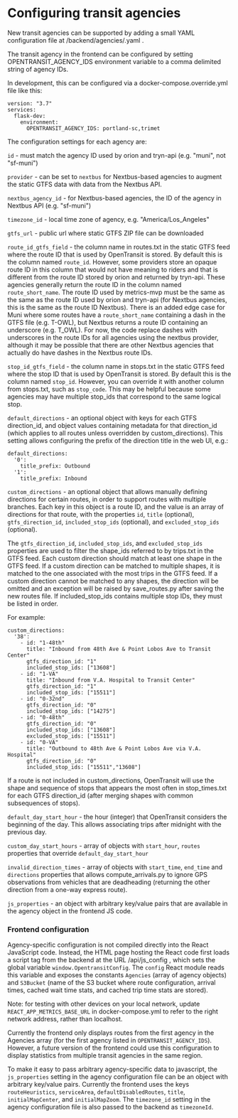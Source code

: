 # Configuring transit agencies

New transit agencies can be supported by adding a small YAML configuration file at /backend/agencies/<agency-id>.yaml .

The transit agency in the frontend can be configured by setting OPENTRANSIT_AGENCY_IDS environment variable to a comma delimited string of agency IDs.

In development, this can be configured via a docker-compose.override.yml file like this:

```
version: "3.7"
services:
  flask-dev:
    environment:
      OPENTRANSIT_AGENCY_IDS: portland-sc,trimet
```

The configuration settings for each agency are:

`id` - must match the agency ID used by orion and tryn-api (e.g. "muni", not "sf-muni")

`provider` - can be set to `nextbus` for Nextbus-based agencies to augment the static GTFS data with data from the Nextbus API.

`nextbus_agency_id` - for Nextbus-based agencies, the ID of the agency in Nextbus API (e.g. "sf-muni")

`timezone_id` - local time zone of agency, e.g. "America/Los_Angeles"

`gtfs_url` - public url where static GTFS ZIP file can be downloaded

`route_id_gtfs_field` - the column name in routes.txt in the static GTFS feed where the route ID that is used by OpenTransit is stored. By default this is the column named `route_id`. However, some providers store an opaque route ID in this column that would not have meaning to riders and that is different from the route ID stored by orion and returned by tryn-api. These agencies generally return the route ID in the column named `route_short_name`. The route ID used by metrics-mvp must be the same as the same as the route ID used by orion and tryn-api (for Nextbus agencies, this is the same as the route ID Nextbus). There is an added edge case for Muni where some routes have a `route_short_name` containing a dash in the GTFS file (e.g. T-OWL), but Nextbus returns a route ID containing an underscore (e.g. T_OWL). For now, the code replace dashes with underscores in the route IDs for all agencies using the nextbus provider, although it may be possible that there are other Nextbus agencies that actually do have dashes in the Nextbus route IDs.

`stop_id_gtfs_field` - the column name in stops.txt in the static GTFS feed where the stop ID that is used by OpenTransit is stored. By default this is the column named `stop_id`. However, you can override it with another column from stops.txt, such as `stop_code`. This may be helpful because some agencies may have multiple stop_ids that correspond to the same logical stop.

`default_directions` - an optional object with keys for each GTFS direction_id, and object values containing metadata for that direction_id (which applies to all routes unless overridden by custom_directions). This setting allows configuring the prefix of the direction title in the web UI, e.g.:
```
default_directions:
  '0':
    title_prefix: Outbound
  '1':
    title_prefix: Inbound
```

`custom_directions` - an optional object that allows manually defining directions for certain routes, in order to support routes with multiple branches. Each key in this object is a route ID, and the value is an array of directions for that route, with the properties `id`, `title` (optional), `gtfs_direction_id`, `included_stop_ids` (optional), and `excluded_stop_ids` (optional).

The `gtfs_direction_id`, `included_stop_ids`, and `excluded_stop_ids` properties are used to filter the shape_ids referred to by trips.txt in the GTFS feed. Each custom direction should match at least one shape in the GTFS feed. If a custom direction can be matched to multiple shapes, it is matched to the one associated with the most trips in the GTFS feed. If a custom direction cannot be matched to any shapes, the direction will be omitted and an exception will be raised by save_routes.py after saving the new routes file. If included_stop_ids contains multiple stop IDs, they must be listed in order.

For example:

```
custom_directions:
  '38':
    - id: "1-48th"
      title: "Inbound from 48th Ave & Point Lobos Ave to Transit Center"
      gtfs_direction_id: "1"
      included_stop_ids: ["13608"]
    - id: "1-VA"
      title: "Inbound from V.A. Hospital to Transit Center"
      gtfs_direction_id: "1"
      included_stop_ids: ["15511"]
    - id: "0-32nd"
      gtfs_direction_id: "0"
      included_stop_ids: ["14275"]
    - id: "0-48th"
      gtfs_direction_id: "0"
      included_stop_ids: ["13608"]
      excluded_stop_ids: ["15511"]
    - id: "0-VA"
      title: "Outbound to 48th Ave & Point Lobos Ave via V.A. Hospital"
      gtfs_direction_id: "0"
      included_stop_ids: ["15511","13608"]
```

If a route is not included in custom_directions, OpenTransit will use the shape and sequence of stops that appears the most often in stop_times.txt for each GTFS direction_id (after merging shapes with common subsequences of stops).

`default_day_start_hour` - the hour (integer) that OpenTransit considers the beginning of the day. This allows associating trips after midnight with the previous day.

`custom_day_start_hours` - array of objects with `start_hour`, `routes` properties that override `default_day_start_hour`

`invalid_direction_times` - array of objects with `start_time`, `end_time` and `directions` properties that allows compute_arrivals.py to ignore GPS observations from vehicles that are deadheading (returning the other direction from a one-way express route).

`js_properties` - an object with arbitrary key/value pairs that are available in the agency object in the frontend JS code.

### Frontend configuration

Agency-specific configuration is not compiled directly into the React JavaScript code. Instead, the HTML page hosting the React code first loads a script tag from the backend at the URL /api/js_config , which sets the global variable `window.OpentransitConfig`. The `config` React module reads this variable and exposes the constants `Agencies` (array of agency objects) and `S3Bucket` (name of the S3 bucket where route configuration, arrival times, cached wait time stats, and cached trip time stats are stored).

Note: for testing with other devices on your local network, update `REACT_APP_METRICS_BASE_URL` in docker-compose.yml to refer to the right network address, rather than localhost.

Currently the frontend only displays routes from the first agency in the Agencies array (for the first agency listed in `OPENTRANSIT_AGENCY_IDS`). However, a future version of the frontend could use this configuration to display statistics from multiple transit agencies in the same region.

To make it easy to pass arbitrary agency-specific data to javascript, the `js_properties` setting in the agency configuration file can be an object with arbitrary key/value pairs. Currently the frontend uses the keys `routeHeuristics`, `serviceArea`, `defaultDisabledRoutes`, `title`, `initialMapCenter`, and `initialMapZoom`. The `timezone_id` setting in the agency configuration file is also passed to the backend as `timezoneId`.
